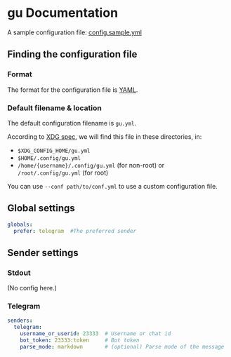 # gu Documentation

A sample configuration file: [config.sample.yml](https://github.com/outloudvi/gu/blob/master/config.sample.yml)

## Finding the configuration file

### Format

The format for the configuration file is [YAML](https://yaml.org/).

### Default filename & location

The default configuration filename is `gu.yml`.

According to [XDG spec](https://specifications.freedesktop.org/basedir-spec/basedir-spec-latest.html), we will find this file in these directories, in:
* `$XDG_CONFIG_HOME/gu.yml`
* `$HOME/.config/gu.yml`
* `/home/{username}/.config/gu.yml` (for non-root) or `/root/.config/gu.yml` (for root)

You can use `--conf path/to/conf.yml` to use a custom configuration file.

## Global settings

``` yaml
globals:
  prefer: telegram  #The preferred sender
```

## Sender settings

### Stdout

(No config here.)

### Telegram

``` yaml
senders:
  telegram:
    username_or_userid: 23333  # Username or chat id
    bot_token: 23333:token     # Bot token
    parse_mode: markdown       # (optional) Parse mode of the message
```